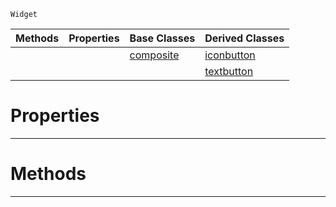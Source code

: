  `Widget`

|Methods|Properties|Base Classes|Derived Classes|
|---|---|---|---|
| | |[composite](https://github.com/dragonCASTjosh/PlasmaDocs/blob/master/code_reference/class_reference/composite.markdown)|[iconbutton](https://github.com/dragonCASTjosh/PlasmaDocs/blob/master/code_reference/class_reference/iconbutton.markdown)|
| | | |[textbutton](https://github.com/dragonCASTjosh/PlasmaDocs/blob/master/code_reference/class_reference/textbutton.markdown)|


 #  Properties


---  
 #  Methods


---  
 

 